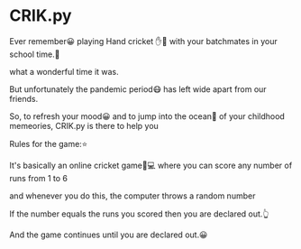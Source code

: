 # CRIK.py
Ever remember😀 playing Hand cricket ✋🏏 with your batchmates in your school time.🏫

what a wonderful time it was.

But unfortunately the pandemic period😷 has left wide apart from our friends.

So, to refresh your mood😀 and to jump into the ocean🌊 of your childhood memeories, CRIK.py is there to help you 

Rules for the game:⭐

It's basically an online cricket game🏏💻 where you can score any number of runs from 1 to 6

and whenever you do this, the computer throws a random number

If the number equals the runs you scored then you are declared out.👆

And the game continues until you are declared out.😀
